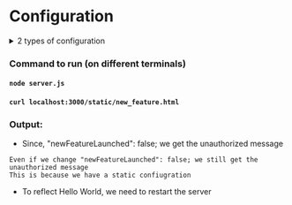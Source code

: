 # Configuration

<details>
<summary>2 types of configuration</summary>
<br>
* Static Configuration
* Dynamic Configuration
</details>

### Command to run (on different terminals)

#### `node server.js`

#### `curl localhost:3000/static/new_feature.html`

### Output:

- Since, "newFeatureLaunched": false; we get the unauthorized message

```
Even if we change "newFeatureLaunched": false; we still get the unauthorized message
This is because we have a static confiugration
```

- To reflect Hello World, we need to restart the server
